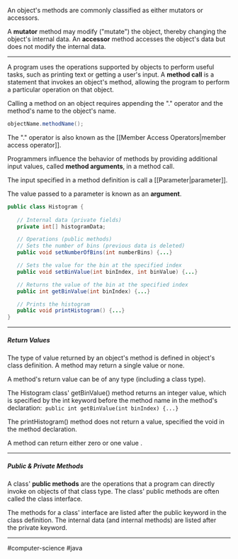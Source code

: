 An object's methods are commonly classified as either mutators or accessors. 

A **mutator** method may modify ("mutate") the object, thereby changing the object's internal data. An **accessor** method accesses the object's data but does not modify the internal data.

---

A program uses the operations supported by objects to perform useful tasks, such as printing text or getting a user's input. A **method call** is a statement that invokes an object's method, allowing the program to perform a particular operation on that object.

Calling a method on an object requires appending the "." operator and the method's name to the object's name.

```java
objectName.methodName();
```

The "." operator is also known as the [[Member Access Operators|member access operator]].

Programmers influence the behavior of methods by providing additional input values, called **method arguments**, in a method call.

The input specified in a method definition is call a [[Parameter|parameter]].

The value passed to a parameter is known as an **argument**.

```java
public class Histogram {
 
   // Internal data (private fields)
   private int[] histogramData;

   // Operations (public methods)  
   // Sets the number of bins (previous data is deleted)
   public void setNumberOfBins(int numberBins) {...}

   // Sets the value for the bin at the specified index
   public void setBinValue(int binIndex, int binValue) {...}

   // Returns the value of the bin at the specified index
   public int getBinValue(int binIndex) {...}

   // Prints the histogram
   public void printHistogram() {...}
}
```

---
##### Return Values

The type of value returned by an object's method is defined in object's class definition. A method may return a single value or none. 

A method's return value can be of any type (including a class type).

The Histogram class' getBinValue() method returns an integer value, which is specified by the int keyword before the method name in the method's declaration: 
`public int getBinValue(int binIndex) {...}`

The printHistogram() method does not return a value, specified the void in the method declaration.

A method can return either zero or one value .

---
##### Public & Private Methods

A class' **public methods** are the operations that a program can directly invoke on objects of that class type. The class' public methods are often called the class interface.

The methods for a class' interface are listed after the public keyword in the class definition. The internal data (and internal methods) are listed after the private keyword.

---
#computer-science #java